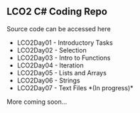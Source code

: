 **LCO2 C# Coding Repo**
--------------------

Source code can be accessed here

<ul>
<li>LCO2Day01 - Introductory Tasks</li>
<li>LCO2Day02 - Selection</li>
<li>LCO2Day03 - Intro to Functions</li>
<li>LCO2Day04 - Iteration</li>
<li>LCO2Day05 - Lists and Arrays</li>
<li>LCO2Day06 - Strings</li>
<li>LCO2Day07 - Text Files *(In progress)* </li>
</ul>

More coming soon...
